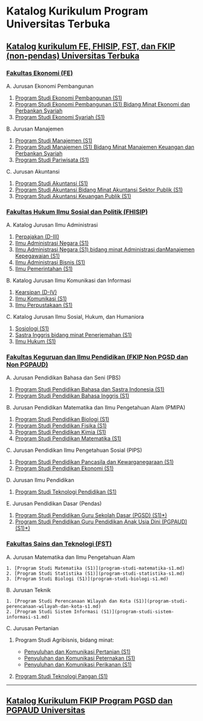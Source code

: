 # Katalog Kurikulum Program Universitas Terbuka

## [Katalog kurikulum FE, FHISIP, FST, dan FKIP (non-pendas) Universitas Terbuka](/katalog-non-pendas.md)

### [Fakultas Ekonomi (FE)](/FE/README.md)

A. Jurusan Ekonomi Pembangunan

1. [Program Studi Ekonomi Pembangunan (S1)](/FE/ekonomi-pembangunan-s1.md)
2. [Program Studi Ekonomi Pembangunan (S1) Bidang Minat Ekonomi dan Perbankan Syariah](/FE/ekonomi-pembangunan-s1-bidang-minat-ekonomi-dan-perbankan-syariah.md)
3. [Program Studi Ekonomi Syariah (S1)](/FE/ekonomi-syariah-s1.md)

B. Jurusan Manajemen

1. [Program Studi Manajemen (S1)](/FE/manajemen-s1.md)
2. [Program Studi Manajemen (S1) Bidang Minat Manajemen Keuangan dan Perbankan Syariah](/FE/manajemen-s1-bidang-minat-manajemen-keuangan-dan-perbankan-syariah.md)
3. [Program Studi Pariwisata (S1)](/FE/pariwisata-s1.md)

C. Jurusan Akuntansi

1. [Program Studi Akuntansi (S1)](/FE/akuntansi-s1.md)
2. [Program Studi Akuntansi Bidang Minat Akuntansi Sektor Publik (S1)](/FE/akuntansi-bidang-minat-akuntansi-sektor-publik-s1.md)
3. [Program Studi Akuntansi Keuangan Publik (S1)](/FE/akuntansi-keuangan-publik-s1.md)

### [Fakultas Hukum Ilmu Sosial dan Politik (FHISIP)](/FHISIP/README.md)

A. Katalog Jurusan Ilmu Administrasi

1. [Perpajakan (D-III)](/FHISIP/perpajakan-d-iii.md)
2. [Ilmu Administrasi Negara (S1)](/FHISIP/ilmu-administrasi-negara-s1.md)
3. [Ilmu Administrasi Negara (S1) bidang minat Administrasi danManajemen Kepegawaian (S1)](/FHISIP/ilmu-administrasi-negara-s1-bidang-minat-administrasi-dan-manajemen-kepegawaian-s1.md)
4. [Ilmu Administrasi Bisnis (S1)](/FHISIP/ilmu-administrasi-bisnis-s1.md)
5. [Ilmu Pemerintahan (S1)](/FHISIP/ilmu-pemerintahan-s1.md)

B. Katalog Jurusan Ilmu Komunikasi dan Informasi

1. [Kearsipan (D-IV)](/FHISIP/kearsipan-d-iv.md)
2. [Ilmu Komunikasi (S1)](/FHISIP/ilmu-komunikasi-s1.md)
3. [Ilmu Perpustakaan (S1)](/FHISIP/ilmu-perpustakaan-s1.md)

C. Katalog Jurusan Ilmu Sosial, Hukum, dan Humaniora

1. [Sosiologi (S1)](/FHISIP/sosiologi-s1.md)
2. [Sastra Inggris bidang minat Penerjemahan (S1)](/FHISIP/sastra-inggris-bidang-minat-penerjemahan-s1.md)
3. [Ilmu Hukum (S1)](/FHISIP/ilmu-hukum-s1.md)

### [Fakultas Keguruan dan Ilmu Pendidikan (FKIP Non PGSD dan Non PGPAUD)](/FKIP/README-non-pendas.md)

A. Jurusan Pendidikan Bahasa dan Seni (PBS)

1. [Program Studi Pendidikan Bahasa dan Sastra Indonesia (S1)](pendidikan-bahasa-dan-sastra-indonesia-s1.md)
2. [Program Studi Pendidikan Bahasa Inggris (S1)](pendidikan-bahasa-inggris-s1.md)

B. Jurusan Pendidikan Matematika dan Ilmu Pengetahuan Alam (PMIPA)

1. [Program Studi Pendidikan Biologi (S1)](pendidikan-biologi-s1.md)
2. [Program Studi Pendidikan Fisika (S1)](pendidikan-fisika-s1.md)
3. [Program Studi Pendidikan Kimia (S1)](pendidikan-kimia-s1.md)
4. [Program Studi Pendidikan Matematika (S1)](pendidikan-matematika-s1.md)

C. Jurusan Pendidikan Ilmu Pengetahuan Sosial (PIPS)

1. [Program Studi Pendidikan Pancasila dan Kewarganegaraan (S1)](pendidikan-pancasila-dan-kewarganegaraan-s1.md)
2. [Program Studi Pendidikan Ekonomi (S1)](pendidikan-ekonomi-s1.md)

D. Jurusan Ilmu Pendidikan

1. [Program Studi Teknologi Pendidikan (S1)](program-studi-teknologi-pendidikan-s1.md)

E. Jurusan Pendidikan Dasar (Pendas)

1. [Program Studi Pendidikan Guru Sekolah Dasar (PGSD) (S1)*)](pendidikan-guru-sekolah-dasar-pgsd-s1.md)
2. [Program Studi Pendidikan Guru Pendidikan Anak Usia Dini (PGPAUD) (S1)*)](pendidikan-guru-pendidikan-anak-usia-dini-pgpaud-s1.md)

### [Fakultas Sains dan Teknologi (FST)](/FST/README.md)

A. Jurusan Matematika dan Ilmu Pengetahuan Alam

    1. [Program Studi Matematika (S1)](program-studi-matematika-s1.md)
    2. [Program Studi Statistika (S1)](program-studi-statistika-s1.md)
    3. [Program Studi Biologi (S1)](program-studi-biologi-s1.md)

B. Jurusan Teknik

    1. [Program Studi Perencanaan Wilayah dan Kota (S1)](program-studi-perencanaan-wilayah-dan-kota-s1.md)
    2. [Program Studi Sistem Informasi (S1)](program-studi-sistem-informasi-s1.md)

C. Jurusan Pertanian

1. Program Studi Agribisnis, bidang minat:

    - [Penyuluhan dan Komunikasi Pertanian (S1)](penyuluhan-dan-komunikasi-pertanian-s1.md)
    - [Penyuluhan dan Komunikasi Peternakan (S1)](penyuluhan-dan-komunikasi-peternakan-s1.md)
    - [Penyuluhan dan Komunikasi Perikanan (S1)](penyuluhan-dan-komunikasi-perikanan-s1.md)

2. [Program Studi Teknologi Pangan (S1)](program-studi-teknologi-pangan-s1.md)

***

## [Katalog Kurikulum FKIP Program PGSD dan PGPAUD Universitas](/katalog-pendas.md)
